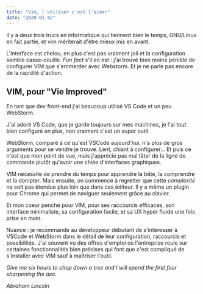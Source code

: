 ```yaml
---
title: "Vim, l'utiliser c'est l'aimer"
date: "2020-01-02"
---
```


Il y a deux trois trucs en informatique qui tiennent bien le temps, GNU/Linux en fait partie, et vim mériterait d'être mieux mis en avant.

L'interface est chelou, en plus c'est pas vraiment joli et la configuration semble casse-couille. _Fun fact_ s'il en est : j'ai trouvé bien moins pénible de configurer VIM que s'emmerder avec Webstorm. Et je ne parle pas encore de la rapidité d'action.

## VIM, pour "Vie Improved"

En tant que dev front-end j'ai beaucoup utilisé VS Code et un peu WebStorm.

J'ai adoré VS Code, que je garde toujours sur mes machines, je l'ai tout bien configuré en plus, non vraiment c'est un super outil.

WebStorm, comparé à ce qu'est VSCode aujourd'hui, n'a plus de gros arguments pour se vendre je trouve. Lent, chiant à configurer... Et puis ce n'est que mon point de vue, mais j'apprécie pas mal tâter de la ligne de commande plutôt qu'avoir une chiée d'interfaces graphiques.

VIM nécessite de prendre du temps pour apprendre la bête, la comprendre et la dompter. Mais ensuite, on commence à regretter que cette _complexité_ ne soit pas étendue plus loin que dans ces éditeur. Il y a même un plugin pour Chrome qui permet de naviguer seulement grâce au clavier.

Et mon coeur penche pour VIM, pour ses raccourcis efficaces, son interface minimaliste, sa configuration facile, et sa UX hyper fluide une fois prise en main.

Nuance : je recommande au développeur débutant de s'intéresser à VSCode et WebStorm dans le détail de leur configuration, raccourcis et possibilités. J'ai souvent vu des offres d'emploi où l'entreprise roule sur certaines fonctionnalités bien précises qui font que c'est compliqué de s'installer avec VIM sauf à maîtriser l'outil.

_Give me six hours to chop down a tree and I will spend the first four sharpening the axe._

_Abraham Lincoln_
